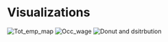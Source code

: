 # Visualizations

![Tot_emp_map](https://github.com/user-attachments/assets/a7587159-fdd0-4437-bec3-147f53b448dd)
![Occ_wage](https://github.com/user-attachments/assets/c12984e3-6f51-4c7e-b29b-17d20421a304)
![Donut and dsitrbution](https://github.com/user-attachments/assets/79c8e623-14e2-42f7-acb9-81f02800ed06)
